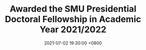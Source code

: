 ---
title: Awarded the SMU Presidential Doctoral Fellowship in Academic Year 2021/2022
date: 2021-07-02 19:30:00 +0800
highlight: true
---